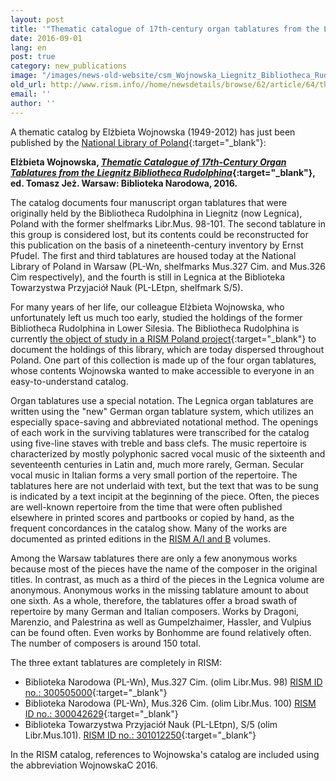 ```yaml
---
layout: post
title: '"Thematic catalogue of 17th-century organ tablatures from the Liegnitz Bibliotheca Rudolphina" by Elżbieta Wojnowska'
date: 2016-09-01
lang: en
post: true
category: new_publications
image: "/images/news-old-website/csm_Wojnowska_Liegnitz_Bibliotheca_Rudolphina_thematic_catalogue_dff8d43d08.jpg"
old_url: http://www.rism.info//home/newsdetails/browse/62/article/64/thematic-catalogue-of-17th-century-organ-tablatures-from-the-liegnitz-bibliotheca-rudolphina-by-el.html
email: ''
author: ''
---
```



A thematic catalog by Elżbieta Wojnowska (1949-2012) has just been published by the [National Library of Poland](http://bn.org.pl/){:target="_blank"}:

**Elżbieta Wojnowska, [_Thematic Catalogue of 17th-Century Organ Tablatures from the Liegnitz Bibliotheca Rudolphina_](http://www.bn.org.pl/aktualnosci/1178-katalog-tematyczny-utworow-w-siedemnastowiecznych-tabulaturach-organowych-z-legnickiej-kolekcji-bibliotheca-rudolphina.html){:target="_blank"}, ed. Tomasz Jeż. Warsaw: Biblioteka Narodowa, 2016.**

The catalog documents four manuscript organ tablatures that were originally held by the Bibliotheca Rudolphina in Liegnitz (now Legnica), Poland with the former shelfmarks Libr.Mus. 98-101. The second tablature in this group is considered lost, but its contents could be reconstructed for this publication on the basis of a nineteenth-century inventory by Ernst Pfudel. The first and third tablatures are housed today at the National Library of Poland in Warsaw (PL-Wn, shelfmarks Mus.327 Cim. and Mus.326 Cim respectively), and the fourth is still in Legnica at the Biblioteka Towarzystwa Przyjaciół Nauk (PL-LEtpn, shelfmark S/5).

For many years of her life, our colleague Elżbieta Wojnowska, who unfortunately left us much too early, studied the holdings of the former Bibliotheca Rudolphina in Lower Silesia. The Bibliotheca Rudolphina is currently [the object of study in a RISM Poland project](/library_stocks/2015/12/10/polands-bibliotheca-rudolphina.html){:target="_blank"} to document the holdings of this library, which are today dispersed throughout Poland. One part of this collection is made up of the four organ tablatures, whose contents Wojnowska wanted to make accessible to everyone in an easy-to-understand catalog.

Organ tablatures use a special notation. The Legnica organ tablatures are written using the "new" German organ tablature system, which utilizes an especially space-saving and abbreviated notational method. The openings of each work in the surviving tablatures were transcribed for the catalog using five-line staves with treble and bass clefs. The music repertoire is characterized by mostly polyphonic sacred vocal music of the sixteenth and seventeenth centuries in Latin and, much more rarely, German. Secular vocal music in Italian forms a very small portion of the repertoire. The tablatures here are not underlaid with text, but the text that was to be sung is indicated by a text incipit at the beginning of the piece. Often, the pieces are well-known repertoire from the time that were often published elsewhere in printed scores and partbooks or copied by hand, as the frequent concordances in the catalog show. Many of the works are documented as printed editions in the [RISM A/I and B](/publications.html) volumes.

Among the Warsaw tablatures there are only a few anonymous works because most of the pieces have the name of the composer in the original titles. In contrast, as much as a third of the pieces in the Legnica volume are anonymous. Anonymous works in the missing tablature amount to about one sixth. As a whole, therefore, the tablatures offer a broad swath of repertoire by many German and Italian composers. Works by Dragoni, Marenzio, and Palestrina as well as Gumpelzhaimer, Hassler, and Vulpius can be found often. Even works by Bonhomme are found relatively often. The number of composers is around 150 total.

The three extant tablatures are completely in RISM:

- Biblioteka Narodowa (PL-Wn), Mus.327 Cim. (olim Libr.Mus. 98) [RISM ID no.: 300505000](https://opac.rism.info/search?id=300505000){:target="_blank"}
- Biblioteka Narodowa (PL-Wn), Mus.326 Cim. (olim Libr.Mus. 100) [RISM ID no.: 300042629](https://opac.rism.info/search?id=300042629){:target="_blank"}
- Biblioteka Towarzystwa Przyjaciół Nauk (PL-LEtpn), S/5 (olim Libr.Mus.101). [RISM ID no.: 301012250](https://opac.rism.info/search?id=301012250){:target="_blank"}



In the RISM catalog, references to Wojnowska's catalog are included using the abbreviation WojnowskaC 2016.

